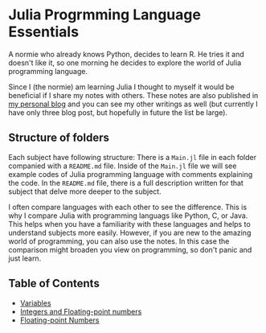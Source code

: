 # Julia Progrmming Language Essentials

A normie who already knows Python, decides to learn R. He tries it and doesn't like it, so one morning he decides to explore the world of Julia programming language.

Since I (the normie) am learning Julia I thought to myself it would be beneficial if I share my notes with others. These notes are also published in [my personal blog](https://norme.breablog.dev) and you can see my other writings as well (but currently I have only three blog post, but hopefully in future the list be large). 

## Structure of folders
Each subject have following structure: There is a `Main.jl` file in each folder companied with a `README.md` file. Inside of the `Main.jl` file we will see example codes of Julia programming language with comments explaining the code. In the `README.md` file, there is a full description written for that subject that delve more deeper to the subject. 

I often compare languages with each other to see the difference. This is why I compare Julia with programming languags like Python, C, or Java. This helps when you have a familiarity with these languages and helps to understand subjects more easily. However, if you are new to the amazing world of programming, you can also use the notes. In this case the comparison might broaden you view on programming, so don't panic and just learn. 

## Table of Contents
- [Variables](Code/001_Variables/)
- [Integers and Floating-point numbers](Code/002_IntegersAndFloatingPointNumbers/notes.md)
- [Floating-point Numbers](Code/003_FloatingPointNumbers/notes.md)


